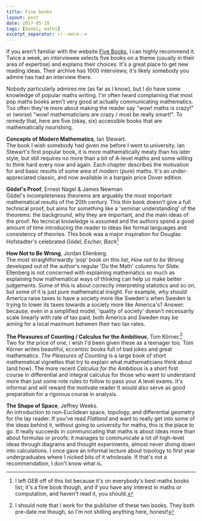 ```yaml
---
title: Five books
layout: post
date: 2017-05-10
tags: [books, maths]
excerpt_separator: <!--more-->
---
```


If you aren't familiar with the website [Five Books](http://fivebooks.com/), I can highly recommend it. Twice a week, an interviewee selects five books on a theme (usually in their area of expertise) and explains their choices. It's a great place to get new reading ideas. Their archive has 1000 interviews; it's likely somebody you admire has had an interview there.
<!--more-->
Nobody particularly admires me (as far as I know), but I do have some knowledge of popular maths writing. I'm often heard complaining that most pop maths books aren't very good at actually communicating mathematics. Too often they're more about making the reader say "wow! maths is crazy!" or (worse) "wow! mathematicians are crazy / must be really smart!". To remedy that, here are five (okay, six) accessible books that are mathematically nourishing.

**Concepts of Modern Mathematics**, Ian Stewart.  
The book I wish somebody had given me before I went to university. Ian Stewart's first popular book, it is more mathematically meaty than his later style, but still requires no more than a bit of A-level maths and some willing to think hard every now and again. Each chapter describes the motivation for and basic results of some area of modern (pure) maths. It's an under-appreciated classic, and now available in a bargain price Dover edition.

**Gödel's Proof**, Ernest Nagel & James Newman.  
Gödel's incompleteness theorems are arguably the most important mathematical results of the 20th century. This thin book doesn't give a full technical proof, but aims for something like a 'seminar understanding' of the theorems: the background, why they are important, and the main ideas of the proof. No tecnical knowledge is assumed and the authors spend a good amount of time introducing the reader to ideas like formal languages and consistency of theories. This book was a major inspiration for Douglas Hofstadter's celebrated *Gödel, Escher, Bach*[^1]

**How Not to Be Wrong**, Jordan Ellenberg.  
The most straightforwardly 'pop' book on this list, *How not to be Wrong* developed out of the author's regular 'Do the Math' columns for *Slate*. Ellenberg is not concerned with explaining mathematics so much as explaining how mathematical ways of thinking can help us make better judgements. Some of this is about correctly interpreting statistics and so on, but some of it is just pure mathematical insight. For example, why should America raise taxes to have a society more like Sweden's when Sweden is trying to lower its taxes towards a society more like America's? Answer: because, even in a simplified model, 'quality of society' doesn't necessarily scale linearly with rate of tax paid, both America and Sweden may be aiming for a local maximum between their two tax rates.

**The Pleasures of Counting / Calculus for the Ambitious**, Tom Körner.[^2]  
Two for the price of one, i wish I'd been given these as a teenager too. Tom Körner writes beautiful, eccentric books full of bad jokes and great mathematics. *The Pleasures of Counting* is a large book of short mathematical vignettes that try to explain what mathematicians think about (and how). The more recent *Calculus for the Ambitious* is a short first course in differential and integral calculus for those who want to understand more than just some rote rules to follow to pass your A level exams. It's informal and will reward the motivate reader It would also serve as good preparation for a rigorous course in analysis.

**The Shape of Space**, Jeffrey Weeks.  
An introduction to non-Euclidean space, topology, and differential geometry for the lay reader. If you've read *Flatland* and want to really get into some of the ideas behind it, without going to university for maths, this is the place to go. It really succeeds in communicating that maths is about ideas more than about formulas or proofs: it manages to communicate a lot of high-level ideas through diagrams and thought experiments, almost never diving down into calculations. I once gave an informal lecture about topology to first year undergraduates where I nicked bits of it wholesale. If that's not a recommendation, I don't know what is.

[^1]: I left *GEB* off of this list because it's on everybody's best maths books list; it's a fine book though, and if you have any interest in maths or computation, and haven't read it, you should.
[^2]: I should note that I work for the publisher of these two books. They both pre-date me though, so I'm not shilling anything here, honest!
